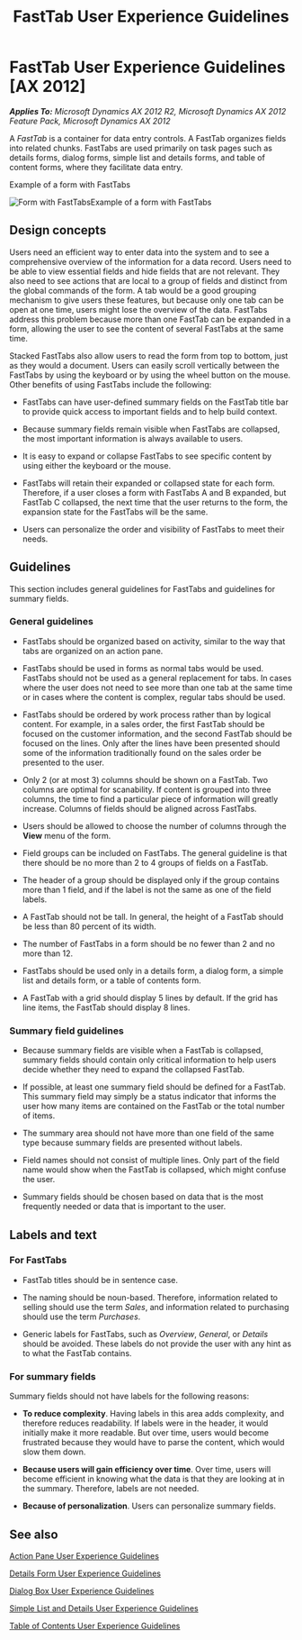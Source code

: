 ﻿---
title: FastTab User Experience Guidelines
TOCTitle: FastTab
ms:assetid: c4370846-6752-4490-bbf4-580caad4540a
ms:mtpsurl: https://msdn.microsoft.com/en-us/library/Gg886606(v=AX.60)
ms:contentKeyID: 35267970
ms.date: 11/07/2012
mtps_version: v=AX.60
---

# FastTab User Experience Guidelines [AX 2012]


_**Applies To:** Microsoft Dynamics AX 2012 R2, Microsoft Dynamics AX 2012 Feature Pack, Microsoft Dynamics AX 2012_

A *FastTab* is a container for data entry controls. A FastTab organizes fields into related chunks. FastTabs are used primarily on task pages such as details forms, dialog forms, simple list and details forms, and table of content forms, where they facilitate data entry.

Example of a form with FastTabs

  
![Form with FastTabs](images/Gg886606.FastTab_01(AX.60).jpg "Form with FastTabs")Example of a form with FastTabs

## Design concepts

Users need an efficient way to enter data into the system and to see a comprehensive overview of the information for a data record. Users need to be able to view essential fields and hide fields that are not relevant. They also need to see actions that are local to a group of fields and distinct from the global commands of the form. A tab would be a good grouping mechanism to give users these features, but because only one tab can be open at one time, users might lose the overview of the data. FastTabs address this problem because more than one FastTab can be expanded in a form, allowing the user to see the content of several FastTabs at the same time.

Stacked FastTabs also allow users to read the form from top to bottom, just as they would a document. Users can easily scroll vertically between the FastTabs by using the keyboard or by using the wheel button on the mouse. Other benefits of using FastTabs include the following:

  - FastTabs can have user-defined summary fields on the FastTab title bar to provide quick access to important fields and to help build context.

  - Because summary fields remain visible when FastTabs are collapsed, the most important information is always available to users.

  - It is easy to expand or collapse FastTabs to see specific content by using either the keyboard or the mouse.

  - FastTabs will retain their expanded or collapsed state for each form. Therefore, if a user closes a form with FastTabs A and B expanded, but FastTab C collapsed, the next time that the user returns to the form, the expansion state for the FastTabs will be the same.

  - Users can personalize the order and visibility of FastTabs to meet their needs.

## Guidelines

This section includes general guidelines for FastTabs and guidelines for summary fields.

### General guidelines

  - FastTabs should be organized based on activity, similar to the way that tabs are organized on an action pane.

  - FastTabs should be used in forms as normal tabs would be used. FastTabs should not be used as a general replacement for tabs. In cases where the user does not need to see more than one tab at the same time or in cases where the content is complex, regular tabs should be used.

  - FastTabs should be ordered by work process rather than by logical content. For example, in a sales order, the first FastTab should be focused on the customer information, and the second FastTab should be focused on the lines. Only after the lines have been presented should some of the information traditionally found on the sales order be presented to the user.

  - Only 2 (or at most 3) columns should be shown on a FastTab. Two columns are optimal for scanability. If content is grouped into three columns, the time to find a particular piece of information will greatly increase. Columns of fields should be aligned across FastTabs.

  - Users should be allowed to choose the number of columns through the **View** menu of the form.

  - Field groups can be included on FastTabs. The general guideline is that there should be no more than 2 to 4 groups of fields on a FastTab.

  - The header of a group should be displayed only if the group contains more than 1 field, and if the label is not the same as one of the field labels.

  - A FastTab should not be tall. In general, the height of a FastTab should be less than 80 percent of its width.

  - The number of FastTabs in a form should be no fewer than 2 and no more than 12.

  - FastTabs should be used only in a details form, a dialog form, a simple list and details form, or a table of contents form.

  - A FastTab with a grid should display 5 lines by default. If the grid has line items, the FastTab should display 8 lines.

### Summary field guidelines

  - Because summary fields are visible when a FastTab is collapsed, summary fields should contain only critical information to help users decide whether they need to expand the collapsed FastTab.

  - If possible, at least one summary field should be defined for a FastTab. This summary field may simply be a status indicator that informs the user how many items are contained on the FastTab or the total number of items.

  - The summary area should not have more than one field of the same type because summary fields are presented without labels.

  - Field names should not consist of multiple lines. Only part of the field name would show when the FastTab is collapsed, which might confuse the user.

  - Summary fields should be chosen based on data that is the most frequently needed or data that is important to the user.

## Labels and text

### For FastTabs

  - FastTab titles should be in sentence case.

  - The naming should be noun-based. Therefore, information related to selling should use the term *Sales*, and information related to purchasing should use the term *Purchases*.

  - Generic labels for FastTabs, such as *Overview*, *General*, or *Details* should be avoided. These labels do not provide the user with any hint as to what the FastTab contains.

### For summary fields

Summary fields should not have labels for the following reasons:

  - **To reduce complexity**. Having labels in this area adds complexity, and therefore reduces readability. If labels were in the header, it would initially make it more readable. But over time, users would become frustrated because they would have to parse the content, which would slow them down.

  - **Because users will gain efficiency over time**. Over time, users will become efficient in knowing what the data is that they are looking at in the summary. Therefore, labels are not needed.

  - **Because of personalization**. Users can personalize summary fields.

## See also

[Action Pane User Experience Guidelines](action-pane-user-experience-guidelines.md)

[Details Form User Experience Guidelines](details-form-user-experience-guidelines.md)

[Dialog Box User Experience Guidelines](dialog-box-user-experience-guidelines.md)

[Simple List and Details User Experience Guidelines](simple-list-and-details-user-experience-guidelines.md)

[Table of Contents User Experience Guidelines](table-of-contents-user-experience-guidelines.md)


